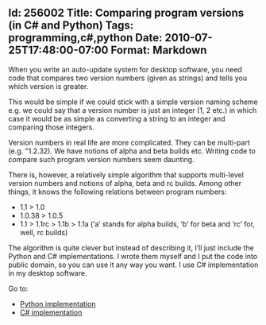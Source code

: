 Id: 256002
Title: Comparing program versions (in C# and Python)
Tags: programming,c#,python
Date: 2010-07-25T17:48:00-07:00
Format: Markdown
--------------
When you write an auto-update system for desktop software, you need code
that compares two version numbers (given as strings) and tells you which
version is greater.

This would be simple if we could stick with a simple version naming
scheme e.g. we could say that a version number is just an integer (1, 2
etc.) in which case it would be as simple as converting a string to an
integer and comparing those integers.

Version numbers in real life are more complicated. They can be
multi-part (e.g. "1.2.32). We have notions of alpha and beta builds etc.
Writing code to compare such program version numbers seem daunting.

There is, however, a relatively simple algorithm that supports
multi-level version numbers and notions of alpha, beta and rc builds.
Among other things, it knows the following relations between program
numbers:

-   1.1 \> 1.0
-   1.0.38 \> 1.0.5
-   1.1 \> 1.1rc \> 1.1b \> 1.1a (‘a’ stands for alpha builds, ‘b’ for
    beta and ‘rc’ for, well, rc builds)

The algorithm is quite clever but instead of describing it, I’ll just
include the Python and C\# implementations. I wrote them myself and I
put the code into public domain, so you can use it any way you want. I
use C\# implementation in my desktop software.

Go to:

-   [Python implementation](http://gist.github.com/458188)
-   [C\# implementation](http://gist.github.com/458186)

